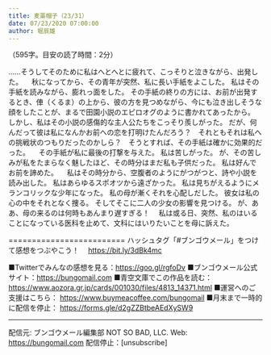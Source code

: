 ```yaml
---
title: 麦藁帽子（23/31）
date: 07/23/2020 07:00:00
author: 堀辰雄
---
```


（595字。目安の読了時間：2分）

……そうしてそのために私はへとへとに疲れて、こっそりと泣きながら、出発した。
　秋になってから、その青年が突然、私に長い手紙をよこした。
私はその手紙を読みながら、膨れっ面をした。
その手紙の終りの方には、お前が出発するとき、俥（くるま）の上から、彼の方を見つめながら、今にも泣き出しそうな顔をしたことが、まるで田園小説のエピロオグのように書かれてあったから。
しかし、私はその小説の感傷的な主人公たちをこっそり羨しがった。
だが、何んだって彼は私になんかお前への恋を打明けたんだろう？　それともそれは私への挑戦状のつもりだったのかしら？　そうとすれば、その手紙は確かに効果的だった。
　その手紙が私に最後の打撃を与えた。
私は苦しがった。
が、その苦しみが私をたまらなく魅したほど、その時分はまだ私も子供だった。
私は好んでお前を諦めた。
　私はその時分から、空腹者のようにがつがつと、詩や小説を読み出した。
私はあらゆるスポオツから遠ざかった。
私は見ちがえるようにメランコリックな少年になった。
私の母が漸くそれを心配しだした。
彼女は私の心の中をそれとなく捜る。
そしてそこに二人の少女の影響を見つける。
が、ああ、母の来るのは何時もあんまり遅すぎる！
　私は或る日、突然、私のはいることになっている医科を止めて、文科にはいりたいことを母に訴えた。

=========================
ハッシュタグ「#ブンゴウメール」をつけて感想をつぶやこう！　
https://bit.ly/3dBk4mc

■Twitterでみんなの感想を見る：https://goo.gl/rgfoDv
■ブンゴウメール公式サイト：https://bungomail.com
■青空文庫でこの作品を読む：https://www.aozora.gr.jp/cards/001030/files/4813_14371.html
■運営へのご支援はこちら： https://www.buymeacoffee.com/bungomail
■月末まで一時的に配信を停止： https://forms.gle/d2gZZBtbeAEdXySW9

-------
配信元: ブンゴウメール編集部
NOT SO BAD, LLC.
Web: https://bungomail.com
配信停止：[unsubscribe]

